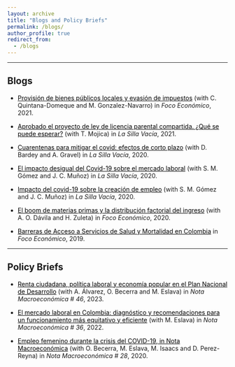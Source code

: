 ```yaml
---
layout: archive
title: "Blogs and Policy Briefs"
permalink: /blogs/
author_profile: true
redirect_from:
  - /blogs
---
```


<hr>

## Blogs

* <a href="https://dev.focoeconomico.org/2021/05/18/provision-de-bienes-publicos-locales-y-evasion-de-impuestos/" style="color: black;">Provisión de bienes públicos locales y evasión de impuestos</a> (with C. Quintana-Domeque and M. Gonzalez-Navarro)  in *Foco Económico*, 2021.

* <a href="https://www.lasillavacia.com/historias/historias-silla-llena/aprobado-el-proyecto-de-ley-de-licencia-parental-compartida.-%C2%BFqu%C3%A9-se-puede-esperar-/" style="color: black;">Aprobado el proyecto de ley de licencia parental compartida. ¿Qué se puede esperar?</a> (with T. Mojica) in *La Silla Vacía*, 2021.

* <a href="https://www.lasillavacia.com/historias/historias-silla-llena/cuarentenas-para-mitigar-el-covid-efectos-de-corto-plazo/" style="color: black;">Cuarentenas para mitigar el covid: efectos de corto plazo</a> (with D. Bardey and A. Gravel) in *La Silla Vacía*, 2020.

* <a href="https://www.lasillavacia.com/historias/historias-silla-llena/el-impacto-desigual-del-covid-19-sobre-el-mercado-laboral/" style="color: black;">El impacto desigual del Covid-19 sobre el mercado laboral</a> (with S. M. Gómez and J. C. Muñoz) in *La Silla Vacía*, 2020.

* <a href="https://www.lasillavacia.com/historias/historias-silla-llena/impacto-del-covid-19-sobre-la-creacion-de-empleo/" style="color: black;">Impacto del covid-19 sobre la creación de empleo</a> (with S. M. Gómez and J. C. Muñoz) in *La Silla Vacía*, 2020.

* <a href="https://dev.focoeconomico.org/2020/10/06/el-boom-de-materias-primas-y-la-distribucion-factorial-del-ingreso/" style="color: black;">El boom de materias primas y la distribución factorial del ingreso</a> (with A. O. Dávila and H. Zuleta) in *Foco Económico*, 2020.

* <a href="https://dev.focoeconomico.org/2019/10/15/barreras-de-acceso-a-servicios-de-salud-y-mortalidad-en-colombia/" style="color: black;">Barreras de Acceso a Servicios de Salud y Mortalidad en Colombia</a> in *Foco Económico*, 2019.

<hr>

## Policy Briefs

* <a href="https://economia.uniandes.edu.co/publicaciones/renta-ciudadana-politica-laboral-economia-popular-en-pnd" style="color: black;">Renta ciudadana, política laboral y economía popular en el Plan Nacional de Desarrollo</a> (with A. Álvarez, O. Becerra and M. Eslava) in *Nota Macroeconómica # 46*, 2023.

* <a href="https://repositorio.uniandes.edu.co/handle/1992/56625" style="color: black;">El mercado laboral en Colombia: diagnóstico y recomendaciones para un funcionamiento más equitativo y eficiente</a> (with M. Eslava) in *Nota Macroeconómica # 36*, 2022.

* <a href="https://repositorio.uniandes.edu.co/bitstream/handle/1992/47881/nota-macroeconomica-28.pdf" style="color: black;">Empleo femenino durante la crisis del COVID-19, in Nota Macroeconómica</a> (with O. Becerra, M. Eslava, M. Isaacs and D.  Perez-Reyna) in *Nota Macroeconómica # 28*, 2020.